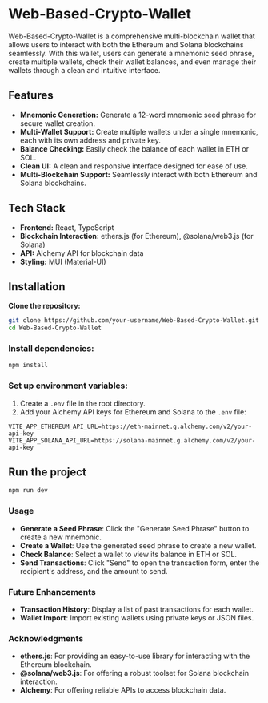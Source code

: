 # Web-Based-Crypto-Wallet

Web-Based-Crypto-Wallet is a comprehensive multi-blockchain wallet that allows users to interact with both the Ethereum and Solana blockchains seamlessly. With this wallet, users can generate a mnemonic seed phrase, create multiple wallets, check their wallet balances, and even manage their wallets through a clean and intuitive interface.

## Features

- **Mnemonic Generation:** Generate a 12-word mnemonic seed phrase for secure wallet creation.
- **Multi-Wallet Support:** Create multiple wallets under a single mnemonic, each with its own address and private key.
- **Balance Checking:** Easily check the balance of each wallet in ETH or SOL.
- **Clean UI:** A clean and responsive interface designed for ease of use.
- **Multi-Blockchain Support:** Seamlessly interact with both Ethereum and Solana blockchains.

## Tech Stack

- **Frontend:** React, TypeScript
- **Blockchain Interaction:** ethers.js (for Ethereum), @solana/web3.js (for Solana)
- **API:** Alchemy API for blockchain data
- **Styling:** MUI (Material-UI)

## Installation

**Clone the repository:**
   ```bash
   git clone https://github.com/your-username/Web-Based-Crypto-Wallet.git
   cd Web-Based-Crypto-Wallet
  ```
### Install dependencies:

```bash
npm install
```


### Set up environment variables:

1. Create a `.env` file in the root directory.
2. Add your Alchemy API keys for Ethereum and Solana to the `.env` file:

```plaintext
VITE_APP_ETHEREUM_API_URL=https://eth-mainnet.g.alchemy.com/v2/your-api-key
VITE_APP_SOLANA_API_URL=https://solana-mainnet.g.alchemy.com/v2/your-api-key
```

## Run the project

```bash
npm run dev
```

### Usage

- **Generate a Seed Phrase**: Click the "Generate Seed Phrase" button to create a new mnemonic.
- **Create a Wallet**: Use the generated seed phrase to create a new wallet.
- **Check Balance**: Select a wallet to view its balance in ETH or SOL.
- **Send Transactions**: Click "Send" to open the transaction form, enter the recipient's address, and the amount to send.

### Future Enhancements

- **Transaction History**: Display a list of past transactions for each wallet.
- **Wallet Import**: Import existing wallets using private keys or JSON files.

### Acknowledgments

- **ethers.js**: For providing an easy-to-use library for interacting with the Ethereum blockchain.
- **@solana/web3.js**: For offering a robust toolset for Solana blockchain interaction.
- **Alchemy**: For offering reliable APIs to access blockchain data.
